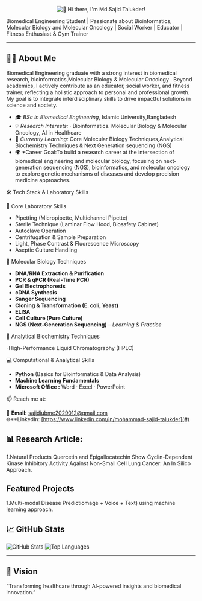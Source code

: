 <p align="center">
  <img src="https://readme-typing-svg.demolab.com?font=Fira&size=26&duration=3000&pause=5000&color=1F75C6&center=true&vCenter=true&width=700&lines=Hi+there%2C+I'm+Md.Sajid+Talukder!" alt="👋 Hi there, I'm Md.Sajid Talukder!" />
</p> 

Biomedical Engineering Student | Passionate about Bioinformatics, Molecular Biology and Molecular Oncology  | Social Worker | Educator | Fitness Enthusiast & Gym Trainer

---

## 👨‍💻 About Me  
 Biomedical Engineering graduate with a strong interest in biomedical research, bioinformatics,Molecular Biology & Molecular Oncology . Beyond academics, I actively contribute as an educator, social worker, and fitness trainer, reflecting a holistic approach to personal and professional growth. My goal is to integrate interdisciplinary skills to drive impactful solutions in science and society.
- 🎓 *BSc in Biomedical Engineering*, Islamic University,Bangladesh  
- 💡 *Research Interests:* · Bioinformatics. Molecular Biology & Molecular Oncology, AI in Healthcare  
- 🧠 *Currently Learning:* Core Molecular Biology Techniques,Analytical Biochemistry Techniques & Next Generation sequencing (NGS)
- 🌍 *Career Goal:To build a research career at the intersection of biomedical engineering and molecular biology, focusing on next-generation sequencing (NGS), bioinformatics, and molecular oncology to explore genetic mechanisms of diseases and develop precision medicine approaches.


🛠 Tech Stack & Laboratory Skills

🧪 Core Laboratory Skills
 
- Pipetting (Micropipette, Multichannel Pipette)  
- Sterile Technique (Laminar Flow Hood, Biosafety Cabinet)  
- Autoclave Operation  
- Centrifugation & Sample Preparation  
- Light, Phase Contrast & Fluorescence Microscopy  
- Aseptic Culture Handling  



 🔬 Molecular Biology Techniques  
 
- **DNA/RNA Extraction & Purification**  
- **PCR & qPCR (Real-Time PCR)**  
- **Gel Electrophoresis**  
- **cDNA Synthesis**  
- **Sanger Sequencing**  
- **Cloning & Transformation (E. coli, Yeast)**  
- **ELISA**  
- **Cell Culture (Pure Culture)**  
- **NGS (Next-Generation Sequencing)** – *Learning & Practice*

  

 🔬 Analytical Biochemistry Techniques
 
 -High-Performance Liquid Chromatography (HPLC)

 
 💻 Computational & Analytical Skills 
 
- **Python** (Basics for Bioinformatics & Data Analysis)  
- **Machine Learning Fundamentals**  
- **Microsoft Office :** Word · Excel · PowerPoint  

📫 Reach me at:

📧 **Email:** [sajidiubme2029012@gmail.com](mailto:sajidiubme2029012@gmail.com)  
🌐**LinkedIn: [https://www.linkedin.com/in/mohammad-sajid-talukder](#)  	
	
	

	
	
	
	
	
	
	
	
	
	
	
	
## 📊 Research Article: 
1.Natural Products Quercetin and Epigallocatechin Show Cyclin-Dependent Kinase Inhibitory Activity Against Non-Small Cell Lung Cancer: An In Silico Approach.

## Featured Projects

1.Multi-modal Disease Predictiomage + Voice + Text) using machine learning approach.




## 📈 GitHub Stats  

![GitHub Stats](https://github.com/mohammad-sajid-talukder/Md.-Sajid-Talukder)
![Top Languages](https://github-readme-stats.vercel.app/api/top-langs/?username=Md.-Sajid-Talukder&layout=compact)  

---

## 🌟 Vision  

“Transforming healthcare through AI-powered insights and biomedical innovation.”
